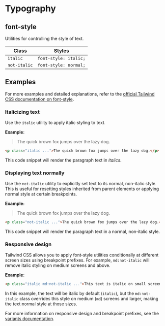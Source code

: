 # Typography

## font-style

Utilities for controlling the style of text.

| Class        | Styles                     |
|--------------|----------------------------|
| `italic`     | `font-style: italic;`       |
| `not-italic` | `font-style: normal;`      |

## Examples

For more examples and detailed explanations, refer to the [official Tailwind CSS documentation on font-style](https://tailwindcss.com/docs/font-style#examples).

### Italicizing text

Use the `italic` utility to apply italic styling to text.

**Example:**

> The quick brown fox jumps over the lazy dog.

```html
<p class="italic ...">The quick brown fox jumps over the lazy dog.</p>
```

This code snippet will render the paragraph text in *italics*.

### Displaying text normally

Use the `not-italic` utility to explicitly set text to its normal, non-italic style. This is useful for resetting styles inherited from parent elements or applying normal style at certain breakpoints.

**Example:**

> The quick brown fox jumps over the lazy dog.

```html
<p class="not-italic ...">The quick brown fox jumps over the lazy dog.</p>
```

This code snippet will render the paragraph text in a normal, non-italic style.

### Responsive design

Tailwind CSS allows you to apply font-style utilities conditionally at different screen sizes using breakpoint prefixes. For example, `md:not-italic` will remove italic styling on medium screens and above.

**Example:**

```html
<p class="italic md:not-italic ...">This text is italic on small screens, but normal on medium screens and above.</p>
```

In this example, the text will be italic by default (`italic`), but the `md:not-italic` class overrides this style on medium (`md`) screens and larger, making the text normal style at those sizes.

For more information on responsive design and breakpoint prefixes, see the [variants documentation](https://tailwindcss.com/docs/hover-focus-and-other-states).
